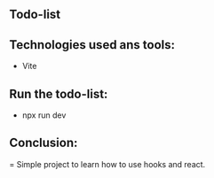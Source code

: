 
## Todo-list

## Technologies used ans tools:

- Vite

## Run the todo-list:

- npx run dev

## Conclusion:
= Simple project to learn how to use hooks and react.




